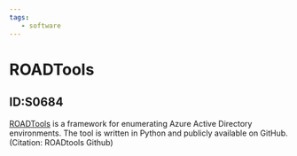 ```yaml
---
tags:
   - software
---
```

# ROADTools
## ID:S0684
[ROADTools](/mitre/software/S0684) is a framework for enumerating Azure Active Directory environments. The tool is written in Python and publicly available on GitHub.(Citation: ROADtools Github)
